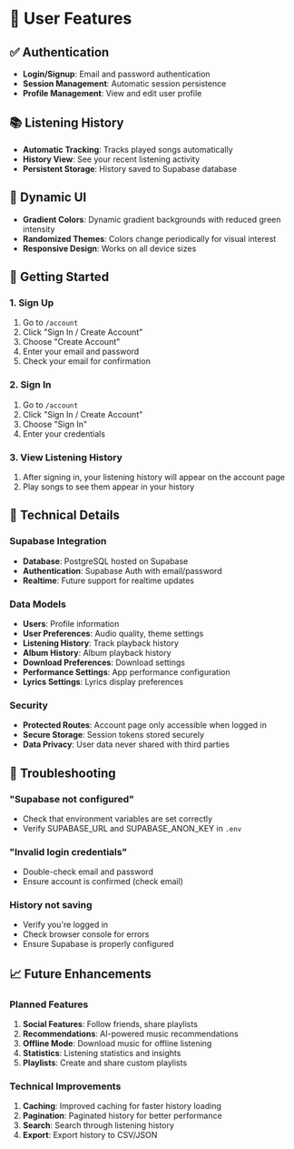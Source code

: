 # 🎵 User Features

## ✅ Authentication
- **Login/Signup**: Email and password authentication
- **Session Management**: Automatic session persistence
- **Profile Management**: View and edit user profile

## 📚 Listening History
- **Automatic Tracking**: Tracks played songs automatically
- **History View**: See your recent listening activity
- **Persistent Storage**: History saved to Supabase database

## 🎨 Dynamic UI
- **Gradient Colors**: Dynamic gradient backgrounds with reduced green intensity
- **Randomized Themes**: Colors change periodically for visual interest
- **Responsive Design**: Works on all device sizes

## 🚀 Getting Started

### 1. Sign Up
1. Go to `/account`
2. Click "Sign In / Create Account"
3. Choose "Create Account"
4. Enter your email and password
5. Check your email for confirmation

### 2. Sign In
1. Go to `/account`
2. Click "Sign In / Create Account"
3. Choose "Sign In"
4. Enter your credentials

### 3. View Listening History
1. After signing in, your listening history will appear on the account page
2. Play songs to see them appear in your history

## 🔧 Technical Details

### Supabase Integration
- **Database**: PostgreSQL hosted on Supabase
- **Authentication**: Supabase Auth with email/password
- **Realtime**: Future support for realtime updates

### Data Models
- **Users**: Profile information
- **User Preferences**: Audio quality, theme settings
- **Listening History**: Track playback history
- **Album History**: Album playback history
- **Download Preferences**: Download settings
- **Performance Settings**: App performance configuration
- **Lyrics Settings**: Lyrics display preferences

### Security
- **Protected Routes**: Account page only accessible when logged in
- **Secure Storage**: Session tokens stored securely
- **Data Privacy**: User data never shared with third parties

## 🐛 Troubleshooting

### "Supabase not configured"
- Check that environment variables are set correctly
- Verify SUPABASE_URL and SUPABASE_ANON_KEY in `.env`

### "Invalid login credentials"
- Double-check email and password
- Ensure account is confirmed (check email)

### History not saving
- Verify you're logged in
- Check browser console for errors
- Ensure Supabase is properly configured

## 📈 Future Enhancements

### Planned Features
1. **Social Features**: Follow friends, share playlists
2. **Recommendations**: AI-powered music recommendations
3. **Offline Mode**: Download music for offline listening
4. **Statistics**: Listening statistics and insights
5. **Playlists**: Create and share custom playlists

### Technical Improvements
1. **Caching**: Improved caching for faster history loading
2. **Pagination**: Paginated history for better performance
3. **Search**: Search through listening history
4. **Export**: Export history to CSV/JSON